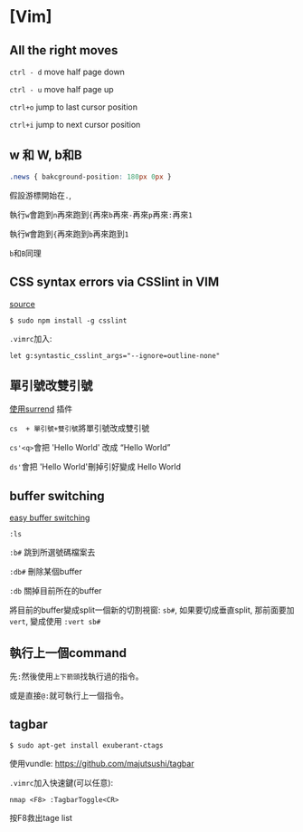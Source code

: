 # [Vim]

## All the right moves 

`ctrl - d` move half page down

`ctrl - u` move half page up

`ctrl+o` jump to last cursor position

`ctrl+i` jump to next cursor position

## w 和 W,  b和B

``` css
.news { bakcground-position: 180px 0px }
```

假設游標開始在`.`, 

執行`w`會跑到`n`再來跑到`{`再來`b`再來`-`再來`p`再來`:`再來`1`

執行`W`會跑到`{`再來跑到`b`再來跑到`1`

`b`和`B`同理


## CSS syntax errors via CSSlint in VIM

[source](https://michalzuber.wordpress.com/2014/12/03/css-syntax-errors-via-csslint-in-vim/)

``` 
$ sudo npm install -g csslint
```

`.vimrc`加入:

``` 
let g:syntastic_csslint_args="--ignore=outline-none"
```




## 單引號改雙引號

[使用surrend](http://www.vim.org/scripts/script.php?script_id=1697) 插件

`cs  + 單引號+雙引號`將單引號改成雙引號

`cs'<q>`會把 'Hello World' 改成 <q>Hello World</q>

`ds'`會把 'Hello World'刪掉引好變成  Hello World


## buffer switching

[easy buffer switching](http://vim.wikia.com/wiki/Easier_buffer_switching)

`:ls` 

`:b#` 跳到所選號碼檔案去

`:db#` 刪除某個buffer

`:db` 關掉目前所在的buffer

將目前的buffer變成split一個新的切割視窗: `sb#`, 如果要切成垂直split, 那前面要加`vert`, 變成使用 `:vert sb#`


## 執行上一個command 

先`:`然後使用`上下箭頭`找執行過的指令。

或是直接`@:`就可執行上一個指令。

## tagbar

```
$ sudo apt-get install exuberant-ctags
```

使用vundle: https://github.com/majutsushi/tagbar

`.vimrc`加入快速鍵(可以任意): 

``` vim
nmap <F8> :TagbarToggle<CR>
```

按F8救出tage list


